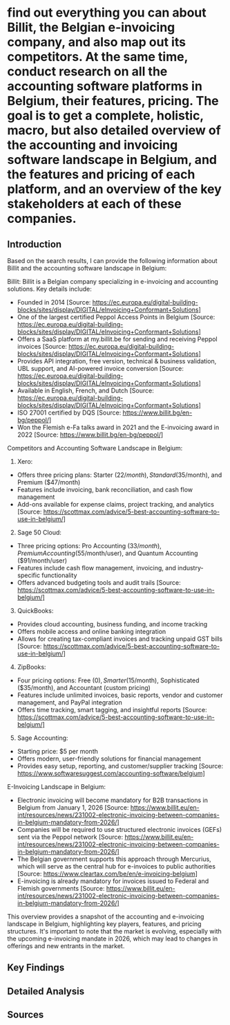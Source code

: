 # find out everything you can about Billit, the Belgian e-invoicing company, and also map out its competitors. At the same time, conduct research on all the accounting software platforms in Belgium, their features, pricing. The goal is to get a complete, holistic, macro, but also detailed overview of the accounting and invoicing software landscape in Belgium, and the features and pricing of each platform, and an overview of the key stakeholders at each of these companies.

## Introduction

Based on the search results, I can provide the following information about Billit and the accounting software landscape in Belgium:

Billit:
Billit is a Belgian company specializing in e-invoicing and accounting solutions. Key details include:

- Founded in 2014 [Source: https://ec.europa.eu/digital-building-blocks/sites/display/DIGITAL/eInvoicing+Conformant+Solutions]
- One of the largest certified Peppol Access Points in Belgium [Source: https://ec.europa.eu/digital-building-blocks/sites/display/DIGITAL/eInvoicing+Conformant+Solutions]
- Offers a SaaS platform at my.billit.be for sending and receiving Peppol invoices [Source: https://ec.europa.eu/digital-building-blocks/sites/display/DIGITAL/eInvoicing+Conformant+Solutions]
- Provides API integration, free version, technical & business validation, UBL support, and AI-powered invoice conversion [Source: https://ec.europa.eu/digital-building-blocks/sites/display/DIGITAL/eInvoicing+Conformant+Solutions]
- Available in English, French, and Dutch [Source: https://ec.europa.eu/digital-building-blocks/sites/display/DIGITAL/eInvoicing+Conformant+Solutions]
- ISO 27001 certified by DQS [Source: https://www.billit.bg/en-bg/peppol/]
- Won the Flemish e-Fa talks award in 2021 and the E-invoicing award in 2022 [Source: https://www.billit.bg/en-bg/peppol/]

Competitors and Accounting Software Landscape in Belgium:

1. Xero:
- Offers three pricing plans: Starter ($22/month), Standard ($35/month), and Premium ($47/month)
- Features include invoicing, bank reconciliation, and cash flow management
- Add-ons available for expense claims, project tracking, and analytics [Source: https://scottmax.com/advice/5-best-accounting-software-to-use-in-belgium/]

2. Sage 50 Cloud:
- Three pricing options: Pro Accounting ($33/month), Premium Accounting ($55/month/user), and Quantum Accounting ($91/month/user)
- Features include cash flow management, invoicing, and industry-specific functionality
- Offers advanced budgeting tools and audit trails [Source: https://scottmax.com/advice/5-best-accounting-software-to-use-in-belgium/]

3. QuickBooks:
- Provides cloud accounting, business funding, and income tracking
- Offers mobile access and online banking integration
- Allows for creating tax-compliant invoices and tracking unpaid GST bills [Source: https://scottmax.com/advice/5-best-accounting-software-to-use-in-belgium/]

4. ZipBooks:
- Four pricing options: Free ($0), Smarter ($15/month), Sophisticated ($35/month), and Accountant (custom pricing)
- Features include unlimited invoices, basic reports, vendor and customer management, and PayPal integration
- Offers time tracking, smart tagging, and insightful reports [Source: https://scottmax.com/advice/5-best-accounting-software-to-use-in-belgium/]

5. Sage Accounting:
- Starting price: $5 per month
- Offers modern, user-friendly solutions for financial management
- Provides easy setup, reporting, and customer/supplier tracking [Source: https://www.softwaresuggest.com/accounting-software/belgium]

E-Invoicing Landscape in Belgium:

- Electronic invoicing will become mandatory for B2B transactions in Belgium from January 1, 2026 [Source: https://www.billit.eu/en-int/resources/news/231002-electronic-invoicing-between-companies-in-belgium-mandatory-from-2026/]
- Companies will be required to use structured electronic invoices (GEFs) sent via the Peppol network [Source: https://www.billit.eu/en-int/resources/news/231002-electronic-invoicing-between-companies-in-belgium-mandatory-from-2026/]
- The Belgian government supports this approach through Mercurius, which will serve as the central hub for e-invoices to public authorities [Source: https://www.cleartax.com/be/en/e-invoicing-belgium]
- E-invoicing is already mandatory for invoices issued to Federal and Flemish governments [Source: https://www.billit.eu/en-int/resources/news/231002-electronic-invoicing-between-companies-in-belgium-mandatory-from-2026/]

This overview provides a snapshot of the accounting and e-invoicing landscape in Belgium, highlighting key players, features, and pricing structures. It's important to note that the market is evolving, especially with the upcoming e-invoicing mandate in 2026, which may lead to changes in offerings and new entrants in the market.

## Key Findings


## Detailed Analysis


## Sources
